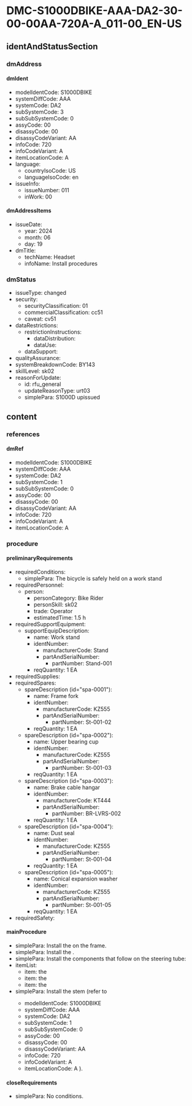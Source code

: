 # DMC-S1000DBIKE-AAA-DA2-30-00-00AA-720A-A_011-00_EN-US

## identAndStatusSection

### dmAddress

#### dmIdent

*   modelIdentCode: S1000DBIKE
*   systemDiffCode: AAA
*   systemCode: DA2
*   subSystemCode: 3
*   subSubSystemCode: 0
*   assyCode: 00
*   disassyCode: 00
*   disassyCodeVariant: AA
*   infoCode: 720
*   infoCodeVariant: A
*   itemLocationCode: A
*   language:
    *   countryIsoCode: US
    *   languageIsoCode: en
*   issueInfo:
    *   issueNumber: 011
    *   inWork: 00

#### dmAddressItems

*   issueDate:
    *   year: 2024
    *   month: 06
    *   day: 19
*   dmTitle:
    *   techName: Headset
    *   infoName: Install procedures

### dmStatus

*   issueType: changed
*   security:
    *   securityClassification: 01
    *   commercialClassification: cc51
    *   caveat: cv51
*   dataRestrictions:
    *   restrictionInstructions:
        *   dataDistribution:
        *   dataUse:
    *   dataSupport:
*   qualityAssurance:
*   systemBreakdownCode: BY143
*   skillLevel: sk02
*   reasonForUpdate:
    *   id: rfu_general
    *   updateReasonType: urt03
    *   simplePara: S1000D upissued

## content

### references

#### dmRef

*   modelIdentCode: S1000DBIKE
*   systemDiffCode: AAA
*   systemCode: DA2
*   subSystemCode: 1
*   subSubSystemCode: 0
*   assyCode: 00
*   disassyCode: 00
*   disassyCodeVariant: AA
*   infoCode: 720
*   infoCodeVariant: A
*   itemLocationCode: A

### procedure

#### preliminaryRequirements

*   requiredConditions:
    *   simplePara: The bicycle is safely held on a work stand
*   requiredPersonnel:
    *   person:
        *   personCategory: Bike Rider
        *   personSkill: sk02
        *   trade: Operator
        *   estimatedTime: 1.5 h
*   requiredSupportEquipment:
    *   supportEquipDescription:
        *   name: Work stand
        *   identNumber:
            *   manufacturerCode: Stand
            *   partAndSerialNumber:
                *   partNumber: Stand-001
        *   reqQuantity: 1 EA
*   requiredSupplies:
*   requiredSpares:
    *   spareDescription (id="spa-0001"):
        *   name: Frame fork
        *   identNumber:
            *   manufacturerCode: KZ555
            *   partAndSerialNumber:
                *   partNumber: St-001-02
        *   reqQuantity: 1 EA
    *   spareDescription (id="spa-0002"):
        *   name: Upper bearing cup
        *   identNumber:
            *   manufacturerCode: KZ555
            *   partAndSerialNumber:
                *   partNumber: St-001-03
        *   reqQuantity: 1 EA
    *   spareDescription (id="spa-0003"):
        *   name: Brake cable hangar
        *   identNumber:
            *   manufacturerCode: KT444
            *   partAndSerialNumber:
                *   partNumber: BR-LVRS-002
        *   reqQuantity: 1 EA
    *   spareDescription (id="spa-0004"):
        *   name: Dust seal
        *   identNumber:
            *   manufacturerCode: KZ555
            *   partAndSerialNumber:
                *   partNumber: St-001-04
        *   reqQuantity: 1 EA
    *   spareDescription (id="spa-0005"):
        *   name: Conical expansion washer
        *   identNumber:
            *   manufacturerCode: KZ555
            *   partAndSerialNumber:
                *   partNumber: St-001-05
        *   reqQuantity: 1 EA
*   requiredSafety:

#### mainProcedure

*   simplePara: Install the <internalRef internalRefId="spa-0001" internalRefTargetType="irtt06"/> on the frame.
*   simplePara: Install the <internalRef internalRefId="spa-0002" internalRefTargetType="irtt06"/>.
*   simplePara: Install the components that follow on the steering tube:
*   itemList:
    *   item: the <internalRef internalRefId="spa-0003" internalRefTargetType="irtt06"/>
    *   item: the <internalRef internalRefId="spa-0004" internalRefTargetType="irtt06"/>
    *   item: the <internalRef internalRefId="spa-0005" internalRefTargetType="irtt06"/>
*   simplePara: Install the stem (refer to <dmRef>
    *   modelIdentCode: S1000DBIKE
    *   systemDiffCode: AAA
    *   systemCode: DA2
    *   subSystemCode: 1
    *   subSubSystemCode: 0
    *   assyCode: 00
    *   disassyCode: 00
    *   disassyCodeVariant: AA
    *   infoCode: 720
    *   infoCodeVariant: A
    *   itemLocationCode: A
    </dmRef>).

#### closeRequirements

*   simplePara: No conditions.
